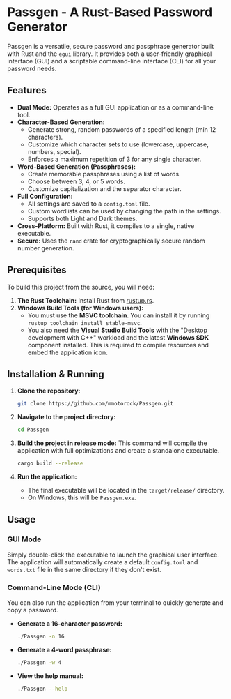 # Passgen - A Rust-Based Password Generator

Passgen is a versatile, secure password and passphrase generator built with Rust and the `egui` library. It provides both a user-friendly graphical interface (GUI) and a scriptable command-line interface (CLI) for all your password needs.



## Features

-   **Dual Mode:** Operates as a full GUI application or as a command-line tool.
-   **Character-Based Generation:**
    -   Generate strong, random passwords of a specified length (min 12 characters).
    -   Customize which character sets to use (lowercase, uppercase, numbers, special).
    -   Enforces a maximum repetition of 3 for any single character.
-   **Word-Based Generation (Passphrases):**
    -   Create memorable passphrases using a list of words.
    -   Choose between 3, 4, or 5 words.
    -   Customize capitalization and the separator character.
-   **Full Configuration:**
    -   All settings are saved to a `config.toml` file.
    -   Custom wordlists can be used by changing the path in the settings.
    -   Supports both Light and Dark themes.
-   **Cross-Platform:** Built with Rust, it compiles to a single, native executable.
-   **Secure:** Uses the `rand` crate for cryptographically secure random number generation.

## Prerequisites

To build this project from the source, you will need:

1.  **The Rust Toolchain:** Install Rust from [rustup.rs](https://rustup.rs/).
2.  **Windows Build Tools (for Windows users):**
    -   You must use the **MSVC toolchain**. You can install it by running `rustup toolchain install stable-msvc`.
    -   You also need the **Visual Studio Build Tools** with the "Desktop development with C++" workload and the latest **Windows SDK** component installed. This is required to compile resources and embed the application icon.

## Installation & Running

1.  **Clone the repository:**
    ```bash
    git clone https://github.com/mmotorock/Passgen.git
    ```
   
2.  **Navigate to the project directory:**
    ```bash
    cd Passgen
    ```

3.  **Build the project in release mode:**
    This command will compile the application with full optimizations and create a standalone executable.
    ```bash
    cargo build --release
    ```

4.  **Run the application:**
    -   The final executable will be located in the `target/release/` directory.
    -   On Windows, this will be `Passgen.exe`.

## Usage

### GUI Mode

Simply double-click the executable to launch the graphical user interface. The application will automatically create a default `config.toml` and `words.txt` file in the same directory if they don't exist.

### Command-Line Mode (CLI)

You can also run the application from your terminal to quickly generate and copy a password.

-   **Generate a 16-character password:**
    ```bash
    ./Passgen -n 16
    ```

-   **Generate a 4-word passphrase:**
    ```bash
    ./Passgen -w 4
    ```

-   **View the help manual:**
    ```bash
    ./Passgen --help
    ```